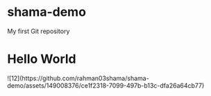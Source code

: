 # shama-demo
My first Git repository
<h1>Hello World</h1>
![12](https://github.com/rahman03shama/shama-demo/assets/149008376/ce1f2318-7099-497b-b13c-dfa26a64cb77)
